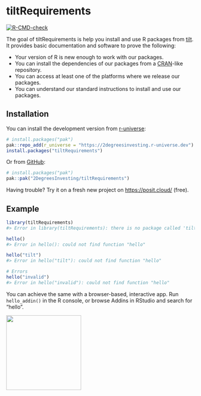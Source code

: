 
<!-- README.md is generated from README.Rmd. Please edit that file -->

# tiltRequirements

<!-- badges: start -->

[![R-CMD-check](https://github.com/2DegreesInvesting/tiltRequirements/actions/workflows/R-CMD-check.yaml/badge.svg)](https://github.com/2DegreesInvesting/tiltRequirements/actions/workflows/R-CMD-check.yaml)
<!-- badges: end -->

The goal of tiltRequirements is help you install and use R packages from
[tilt](https://www.tiltsmes.org/). It provides basic documentation and
software to prove the following:

- Your version of R is new enough to work with our packages.
- You can install the dependencies of our packages from a
  [CRAN](http://cran.r-project.org/)-like repository.
- You can access at least one of the platforms where we release our
  packages.
- You can understand our standard instructions to install and use our
  packages.

## Installation

You can install the development version from
[r-universe](https://r-universe.dev/):

``` r
# install.packages("pak")
pak::repo_add(r_universe = "https://2degreesinvesting.r-universe.dev")
install.packages("tiltRequirements")
```

Or from [GitHub](https://github.com/):

``` r
# install.packages("pak")
pak::pak("2DegreesInvesting/tiltRequirements")
```

Having trouble? Try it on a fresh new project on <https://posit.cloud/>
(free).

## Example

``` r
library(tiltRequirements)
#> Error in library(tiltRequirements): there is no package called 'tiltRequirements'

hello()
#> Error in hello(): could not find function "hello"

hello("tilt")
#> Error in hello("tilt"): could not find function "hello"

# Errors
hello("invalid")
#> Error in hello("invalid"): could not find function "hello"
```

You can achieve the same with a browser-based, interactive app. Run
`hello_addin()` in the R console, or browse Addins in RStudio and search
for “hello”.

<img src=https://github.com/2DegreesInvesting/tiltRequirements/assets/5856545/3a102fe7-ae02-4c87-8912-dd3cc136c5f7 width=200>

